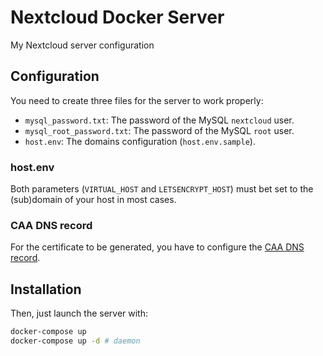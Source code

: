 # Nextcloud Docker Server

My Nextcloud server configuration

## Configuration

You need to create three files for the server to work properly:

- `mysql_password.txt`: The password of the MySQL `nextcloud` user.
- `mysql_root_password.txt`: The password of the MySQL `root` user.
- `host.env`: The domains configuration (`host.env.sample`).

### host.env

Both parameters (`VIRTUAL_HOST` and `LETSENCRYPT_HOST`) must bet set to the (sub)domain of your host in most cases.

### CAA DNS record

For the certificate to be generated, you have to configure the [CAA DNS record](https://letsencrypt.org/docs/caa).

## Installation

Then, just launch the server with:

```sh
docker-compose up
docker-compose up -d # daemon
```
